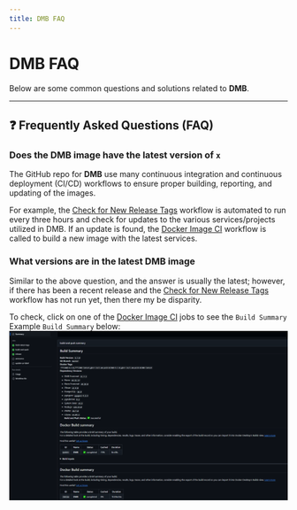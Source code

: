 ```yaml
---
title: DMB FAQ
---
```


# DMB FAQ

Below are some common questions and solutions related to **DMB**.

---
## ❓ Frequently Asked Questions (FAQ)

### Does the **DMB** image have the latest version of `x`

The GitHub repo for **DMB** use many continuous integration and continuous deployment (CI/CD) workflows to ensure proper building, reporting, and updating of the images.

For example, the [Check for New Release Tags](https://github.com/I-am-PUID-0/DMB/actions/workflows/fetch-latest-tags.yml) workflow is automated to run every three hours and check for updates to the various services/projects utilized in DMB. If an update is found, the [Docker Image CI](https://github.com/I-am-PUID-0/DMB/actions/workflows/docker-image.yml) workflow is called to build a new image with the latest services. 

### What versions are in the latest **DMB** image

Similar to the above question, and the answer is usually the latest; however, if there has been a recent release and the [Check for New Release Tags](https://github.com/I-am-PUID-0/DMB/actions/workflows/fetch-latest-tags.yml) workflow has not run yet, then there my be disparity. 

To check, click on one of the [Docker Image CI](https://github.com/I-am-PUID-0/DMB/actions/workflows/docker-image.yml) jobs to see the `Build Summary`
Example `Build Summary` below:
![Build Summary](../assets/images/build_summary.PNG)